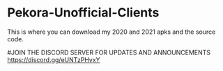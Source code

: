 # Pekora-Unofficial-Clients
This is where you can download my 2020 and 2021 apks and the source code.

#JOIN THE DISCORD SERVER FOR UPDATES AND ANNOUNCEMENTS
https://discord.gg/eUNTzPHvxY